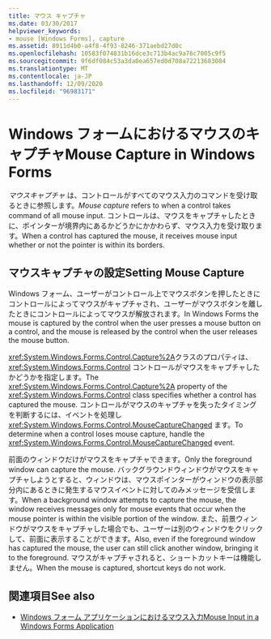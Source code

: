 ```yaml
---
title: マウス キャプチャ
ms.date: 03/30/2017
helpviewer_keywords:
- mouse [Windows Forms], capture
ms.assetid: 8911d4b0-a4f8-4f93-8246-371aebd27d0c
ms.openlocfilehash: 10583f074831b16dce3c713b4ac9a76c7005c9f5
ms.sourcegitcommit: 9f6df084c53a3da0ea657ed0d708a72213683084
ms.translationtype: MT
ms.contentlocale: ja-JP
ms.lasthandoff: 12/09/2020
ms.locfileid: "96983171"
---
```

# <a name="mouse-capture-in-windows-forms"></a><span data-ttu-id="1c75c-102">Windows フォームにおけるマウスのキャプチャ</span><span class="sxs-lookup"><span data-stu-id="1c75c-102">Mouse Capture in Windows Forms</span></span>
<span data-ttu-id="1c75c-103">*マウスキャプチャ* は、コントロールがすべてのマウス入力のコマンドを受け取るときに参照します。</span><span class="sxs-lookup"><span data-stu-id="1c75c-103">*Mouse capture* refers to when a control takes command of all mouse input.</span></span> <span data-ttu-id="1c75c-104">コントロールは、マウスをキャプチャしたときに、ポインターが境界内にあるかどうかにかかわらず、マウス入力を受け取ります。</span><span class="sxs-lookup"><span data-stu-id="1c75c-104">When a control has captured the mouse, it receives mouse input whether or not the pointer is within its borders.</span></span>  
  
## <a name="setting-mouse-capture"></a><span data-ttu-id="1c75c-105">マウスキャプチャの設定</span><span class="sxs-lookup"><span data-stu-id="1c75c-105">Setting Mouse Capture</span></span>  
 <span data-ttu-id="1c75c-106">Windows フォーム、ユーザーがコントロール上でマウスボタンを押したときにコントロールによってマウスがキャプチャされ、ユーザーがマウスボタンを離したときにコントロールによってマウスが解放されます。</span><span class="sxs-lookup"><span data-stu-id="1c75c-106">In Windows Forms the mouse is captured by the control when the user presses a mouse button on a control, and the mouse is released by the control when the user releases the mouse button.</span></span>  
  
 <span data-ttu-id="1c75c-107"><xref:System.Windows.Forms.Control.Capture%2A>クラスのプロパティは、 <xref:System.Windows.Forms.Control> コントロールがマウスをキャプチャしたかどうかを指定します。</span><span class="sxs-lookup"><span data-stu-id="1c75c-107">The <xref:System.Windows.Forms.Control.Capture%2A> property of the <xref:System.Windows.Forms.Control> class specifies whether a control has captured the mouse.</span></span> <span data-ttu-id="1c75c-108">コントロールがマウスのキャプチャを失ったタイミングを判断するには、イベントを処理し <xref:System.Windows.Forms.Control.MouseCaptureChanged> ます。</span><span class="sxs-lookup"><span data-stu-id="1c75c-108">To determine when a control loses mouse capture, handle the <xref:System.Windows.Forms.Control.MouseCaptureChanged> event.</span></span>  
  
 <span data-ttu-id="1c75c-109">前面のウィンドウだけがマウスをキャプチャできます。</span><span class="sxs-lookup"><span data-stu-id="1c75c-109">Only the foreground window can capture the mouse.</span></span> <span data-ttu-id="1c75c-110">バックグラウンドウィンドウがマウスをキャプチャしようとすると、ウィンドウは、マウスポインターがウィンドウの表示部分内にあるときに発生するマウスイベントに対してのみメッセージを受信します。</span><span class="sxs-lookup"><span data-stu-id="1c75c-110">When a background window attempts to capture the mouse, the window receives messages only for mouse events that occur when the mouse pointer is within the visible portion of the window.</span></span> <span data-ttu-id="1c75c-111">また、前景ウィンドウがマウスをキャプチャした場合でも、ユーザーは別のウィンドウをクリックして、前面に表示することができます。</span><span class="sxs-lookup"><span data-stu-id="1c75c-111">Also, even if the foreground window has captured the mouse, the user can still click another window, bringing it to the foreground.</span></span> <span data-ttu-id="1c75c-112">マウスがキャプチャされると、ショートカットキーは機能しません。</span><span class="sxs-lookup"><span data-stu-id="1c75c-112">When the mouse is captured, shortcut keys do not work.</span></span>  
  
## <a name="see-also"></a><span data-ttu-id="1c75c-113">関連項目</span><span class="sxs-lookup"><span data-stu-id="1c75c-113">See also</span></span>

- [<span data-ttu-id="1c75c-114">Windows フォーム アプリケーションにおけるマウス入力</span><span class="sxs-lookup"><span data-stu-id="1c75c-114">Mouse Input in a Windows Forms Application</span></span>](mouse-input-in-a-windows-forms-application.md)
